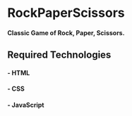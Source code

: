 # RockPaperScissors

#### Classic Game of Rock, Paper, Scissors.

## Required Technologies 

#### - HTML
#### - CSS
#### - JavaScript
